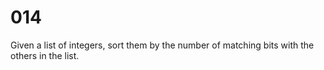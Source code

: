 [_metadata_:tags]:-        "list order bitwise"

# 014

Given a list of integers, sort them by the number of matching bits with the others in the list.
